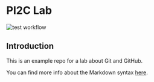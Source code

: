 # PI2C Lab

![test workflow](https://github.com/qlurkin/PI2C-test/actions/workflows/test.yml/badge.svg)

## Introduction

This is an example repo for a lab about Git and GitHub.

You can find more info about the Markdown syntax [here](https://docs.github.com/en/get-started/writing-on-github/getting-started-with-writing-and-formatting-on-github/basic-writing-and-formatting-syntax).